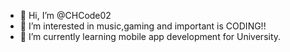 - 👋 Hi, I’m @CHCode02
- 👀 I’m interested in music,gaming and important is CODING!!
- 🌱 I’m currently learning mobile app development for University.

<!---
CHCode02/CHCode02 is a ✨ special ✨ repository because its `README.md` (this file) appears on your GitHub profile.
You can click the Preview link to take a look at your changes.
--->
